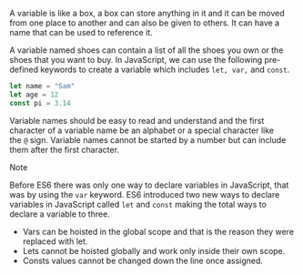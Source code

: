 A variable is like a box, a box can store anything in it and it can be moved from one place to another and can also be given to others. It can have a name that can be used to reference it. 

A variable named shoes can contain a list of all the shoes you own or the shoes that you want to buy. In JavaScript, we can use the following pre-defined keywords to create a variable which includes `let, var,` and `const`.

```jsx
let name = "Sam"
let age = 12
const pi = 3.14
```

Variable names should be easy to read and understand and the first character of a variable name be an alphabet or a special character like the `@` sign. Variable names cannot be started by a number but can include them after the first character.

>[!NOTE]
>Before ES6 there was only one way to declare variables in JavaScript, that was by using the `var` keyword. ES6 introduced two new ways to declare variables in JavaScript called `let` and `const` making the total ways to declare a variable to three.

- Vars can be hoisted in the global scope and that is the reason they were replaced with let.
- Lets cannot be hoisted globally and work only inside their own scope.
- Consts values cannot be changed down the line once assigned.
